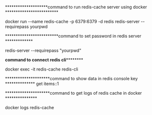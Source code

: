 
********************command to run redis-cache server using docker *************************

docker run --name redis-cache -p 6379:6379 -d redis redis-server --requirepass yourpwd

*************************command to set password in redis server *************

redis-server --requirepass "yourpwd"


**********************command to connect redis cli******************************

docker exec -it redis-cache redis-cli

*********************command to show data in redis console key **************
get items::1

*********************command to get logs of redis cache in docker ***************

docker logs redis-cache

